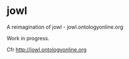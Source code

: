# jowl
A reimagination of jowl - jowl.ontologyonline.org

Work in progress.

Cfr http://jowl.ontologyonline.org
